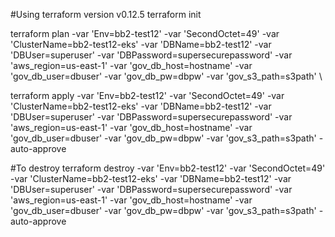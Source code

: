 
#Using terraform version v0.12.5
terraform init

terraform plan -var 'Env=bb2-test12' -var 'SecondOctet=49' -var 'ClusterName=bb2-test12-eks' -var 'DBName=bb2-test12' -var 'DBUser=superuser' -var 'DBPassword=supersecurepassword' -var 'aws_region=us-east-1' -var 'gov_db_host=hostname' -var 'gov_db_user=dbuser' -var 'gov_db_pw=dbpw' -var 'gov_s3_path=s3path' \

terraform apply -var 'Env=bb2-test12' -var 'SecondOctet=49' -var 'ClusterName=bb2-test12-eks' -var 'DBName=bb2-test12' -var 'DBUser=superuser' -var 'DBPassword=supersecurepassword' -var 'aws_region=us-east-1' -var 'gov_db_host=hostname' -var 'gov_db_user=dbuser' -var 'gov_db_pw=dbpw' -var 'gov_s3_path=s3path' -auto-approve

#To destroy
terraform destroy -var 'Env=bb2-test12' -var 'SecondOctet=49' -var 'ClusterName=bb2-test12-eks' -var 'DBName=bb2-test12' -var 'DBUser=superuser' -var 'DBPassword=supersecurepassword' -var 'aws_region=us-east-1' -var 'gov_db_host=hostname' -var 'gov_db_user=dbuser' -var 'gov_db_pw=dbpw' -var 'gov_s3_path=s3path' -auto-approve
